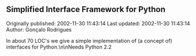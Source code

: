 ## Simplified Interface Framework for Python

Originally published: 2002-11-30 11:43:14
Last updated: 2002-11-30 11:43:14
Author: Gonçalo Rodrigues

In about 70 LOC's we give a simple implementation of (a concept of) interfaces for Python.\n\nNeeds Python 2.2